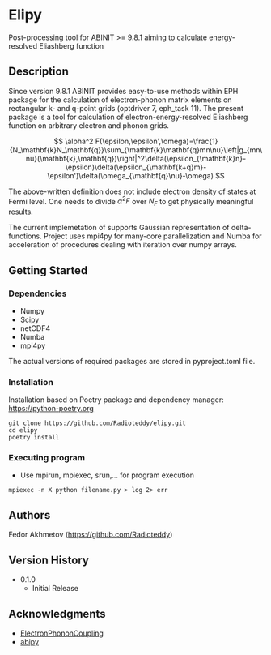 # Elipy

Post-processing tool for ABINIT >= 9.8.1 aiming to calculate energy-resolved Eliashberg function

## Description

Since version 9.8.1 ABINIT provides easy-to-use methods within EPH package for the calculation of electron-phonon matrix elements on rectangular k- and q-point grids (optdriver 7, eph_task 11). The present package is a tool for calculation of electron-energy-resolved Eliashberg function on arbitrary electron and phonon grids. 

$$
\alpha^2 F(\epsilon,\epsilon',\omega)=\frac{1}{N_\mathbf{k}N_\mathbf{q}}\sum_{\mathbf{k}\mathbf{q}mn\nu}\left|g_{mn\nu}(\mathbf{k},\mathbf{q})\right|^2\delta(\epsilon_{\mathbf{k}n}-\epsilon)\delta(\epsilon_{\mathbf{k+q}m}-\epsilon')\delta(\omega_{\mathbf{q}\nu}-\omega)
$$

The above-written definition does not include electron density of states at Fermi level. One needs to divide $\alpha^2 F$ over $N_F$ to get physically meaningful results. 

The current implemetation of supports Gaussian representation of delta-functions. Project uses mpi4py for many-core parallelization and Numba for acceleration of procedures dealing with iteration over numpy arrays.

## Getting Started

### Dependencies

* Numpy
* Scipy
* netCDF4
* Numba
* mpi4py

The actual versions of required packages are stored in pyproject.toml file.

### Installation

Installation based on Poetry package and dependency manager: https://python-poetry.org
```
git clone https://github.com/Radioteddy/elipy.git
cd elipy
poetry install
```

### Executing program

* Use mpirun, mpiexec, srun,... for program execution
```
mpiexec -n X python filename.py > log 2> err
```

## Authors

Fedor Akhmetov (https://github.com/Radioteddy)

## Version History

* 0.1.0
    * Initial Release

## Acknowledgments
* [ElectronPhononCoupling](https://github.com/GkAntonius/ElectronPhononCoupling)
* [abipy](https://github.com/abinit/abipy)
